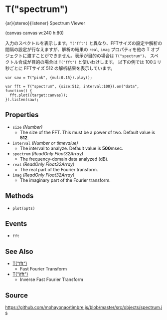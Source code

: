 T("spectrum")
=============
{ar}{stereo}{listener} Spectrum Viewer

(canvas canvas w:240 h:80)

入力のスペクトルを表示します。`T("fft")` と異なり、FFTサイズの設定や解析の間隔の設定が行なえますが、解析の結果の `real`, `imag` プロパティを他の T オブジェクトに渡すことができません。表示が目的の場合は `T("spectrum")`、 スペクトル合成が目的の場合は `T("fft")` と使いわけします。
以下の例では 100ミリ秒ごとに FFTサイズ 512 の解析結果を表示しています。

```timbre
var saw = T("pink", {mul:0.15}).play();

var fft = T("spectrum", {size:512, interval:100}).on("data", function() {
  fft.plot({target:canvas});
}).listen(saw);
```

## Properties ##
- `size` _(Number)_
  - The size of the FFT. This must be a power of two. Default value is **512**.
- `interval` _(Number or timevalue)_
  - The interval to analyze. Default value is **500**msec.
- `spectrum` _(ReadOnly Float32Array)_
  - The frequency-domain data analyzed (dB).
- `real` _(ReadOnly Float32Array)_
  - The real part of the Fourier transform.
- `imag` _(ReadOnly Float32Array)_
  - The imaginary part of the Fourier transform.

## Methods ##
- `plot(opts)`

## Events ##
- `fft`

## See Also ##
- [T("fft")](./fft.html)
  - Fast Fourier Transform
- [T("ifft")](./ifft.html)
  - Inverse Fast Fourier Transform

## Source ##
https://github.com/mohayonao/timbre.js/blob/master/src/objects/spectrum.js
